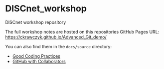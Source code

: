 # DISCnet_workshop
DISCnet workshop repository

The full workshop notes are hosted on this repositories GitHub Pages URL: https://ckrawczyk.github.io/Advanced_Git_demo/

You can also find them in the `docs/source` directory:

- [Good Coding Practices](./docs/source/good_coding_practices.md)
- [GitHub with Collaborators](./docs/source/GitHub_with_collaborators.md)
